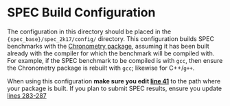 # SPEC Build Configuration

The configuration in this directory should be placed in the `{spec_base}/spec_2k17/config/` directory. This configuration builds SPEC benchmarks with the [Chronometry package](https://github.com/dovedevic/blimp/tree/main/chronometry), assuming it has been built already with the compiler for which the benchmark will be compiled with. For example, if the SPEC benchmark to be compiled is with `gcc`, then ensure the Chronometry package is rebuilt with `gcc`; likewise for C++/`g++`. 

When using this configuration **make sure you edit [line 41](https://github.com/dovedevic/blimp/blob/main/spec/configurations/stopwatch-testing-configuration.cfg#L41)** to the path where your package is built. If you plan to submit SPEC results, ensure you update [lines 283-287](https://github.com/dovedevic/blimp/blob/main/spec/configurations/stopwatch-testing-configuration.cfg#L283-L287)
